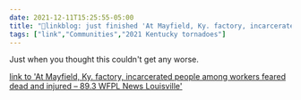 ```yaml
---
date: 2021-12-11T15:25:55-05:00
title: "🔗linkblog: just finished 'At Mayfield, Ky. factory, incarcerated people among workers feared dead and injured – 89.3 WFPL News Louisville'"
tags: ["link","Communities","2021 Kentucky tornadoes"]
---
```

Just when you thought this couldn't get any worse.
 
[link to 'At Mayfield, Ky. factory, incarcerated people among workers feared dead and injured – 89.3 WFPL News Louisville'](https://wfpl.org/at-mayfield-ky-factory-incarcerated-people-among-workers-feared-dead-and-injured/)
